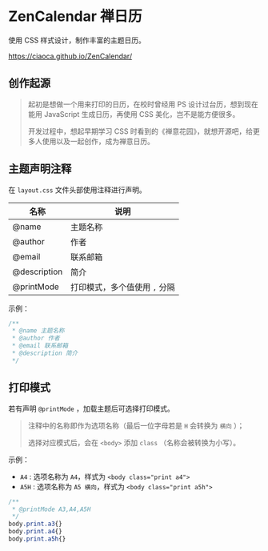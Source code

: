 # ZenCalendar 禅日历
使用 CSS 样式设计，制作丰富的主题日历。

https://ciaoca.github.io/ZenCalendar/



## 创作起源

> 起初是想做一个用来打印的日历，在校时曾经用 PS 设计过台历，想到现在能用 JavaScript 生成日历，再使用 CSS 美化，岂不是能方便很多。
> 
> 开发过程中，想起早期学习 CSS 时看到的《禅意花园》，就想开源吧，给更多人使用以及一起创作，成为禅意日历。




## 主题声明注释
在 `layout.css` 文件头部使用注释进行声明。

| 名称         | 说明                          |
| ------------ | ----------------------------- |
| @name        | 主题名称                      |
| @author      | 作者                          |
| @email       | 联系邮箱                      |
| @description | 简介                          |
| @printMode   | 打印模式，多个值使用 `,` 分隔 |

示例：

```css
/**
 * @name 主题名称
 * @author 作者
 * @email 联系邮箱
 * @description 简介
 */
```



## 打印模式

若有声明 `@printMode` ，加载主题后可选择打印模式。

> 注释中的名称即作为选项名称（最后一位字母若是 `H` 会转换为 `横向` ）；
> 
> 选择对应模式后，会在 `<body>` 添加 `class` （名称会被转换为小写）。

示例：

- `A4` : 选项名称为 `A4`，样式为 `<body class="print a4">` 
- `A5H` : 选项名称为 `A5 横向`，样式为 `<body class="print a5h">` 

```css
/**
 * @printMode A3,A4,A5H
 */
body.print.a3{}
body.print.a4{}
body.print.a5h{}
```

